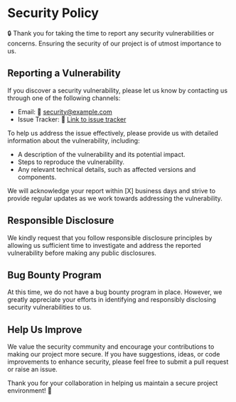 # Security Policy

🔒 Thank you for taking the time to report any security vulnerabilities or concerns. Ensuring the security of our project is of utmost importance to us.

## Reporting a Vulnerability

If you discover a security vulnerability, please let us know by contacting us through one of the following channels:

- Email: :email: [security@example.com](mailto:security@example.com)
- Issue Tracker: :link: [Link to issue tracker](https://github.com/your_username/your_project/issues)

To help us address the issue effectively, please provide us with detailed information about the vulnerability, including:

- A description of the vulnerability and its potential impact.
- Steps to reproduce the vulnerability.
- Any relevant technical details, such as affected versions and components.

We will acknowledge your report within [X] business days and strive to provide regular updates as we work towards addressing the vulnerability.

## Responsible Disclosure

We kindly request that you follow responsible disclosure principles by allowing us sufficient time to investigate and address the reported vulnerability before making any public disclosures.

## Bug Bounty Program

At this time, we do not have a bug bounty program in place. However, we greatly appreciate your efforts in identifying and responsibly disclosing security vulnerabilities to us.

## Help Us Improve

We value the security community and encourage your contributions to making our project more secure. If you have suggestions, ideas, or code improvements to enhance security, please feel free to submit a pull request or raise an issue.

Thank you for your collaboration in helping us maintain a secure project environment! 🔐
